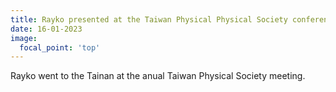 ```yaml
---
title: Rayko presented at the Taiwan Physical Physical Society conference 2023 in Tainan.
date: 16-01-2023
image:
  focal_point: 'top'
---
```


Rayko went to the Tainan at the anual Taiwan Physical Society meeting.

<!--more-->



